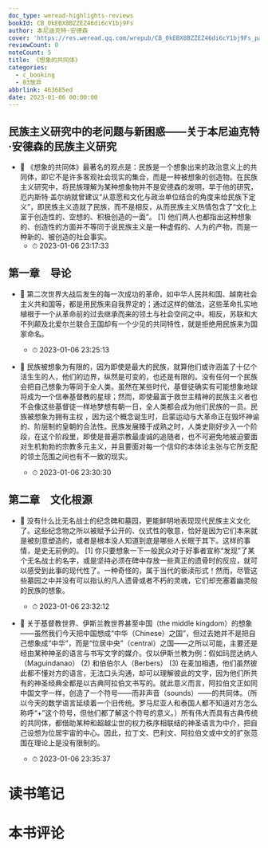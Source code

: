 ```yaml
---
doc_type: weread-highlights-reviews
bookId: CB_0kEBX8BZZEZ46di6cY1bj9Fs
author: 本尼迪克特·安德森
cover: 'https://res.weread.qq.com/wrepub/CB_0kEBX8BZZEZ46di6cY1bj9Fs_parsecover'
reviewCount: 0
noteCount: 5
title: 《想象的共同体》
categories:
  - c_booking
  - 03放弃
abbrlink: 463685ed
date: 2023-01-06 00:00:00
---
```



## 民族主义研究中的老问题与新困惑——关于本尼迪克特·安德森的民族主义研究


- 📌 《想象的共同体》最著名的观点是：民族是一个想象出来的政治意义上的共同体，即它不是许多客观社会现实的集合，而是一种被想象的创造物。在民族主义研究中，将民族理解为某种想象物并不是安德森的发明，早于他的研究，厄内斯特·盖尔纳就曾建议“从意愿和文化与政治单位结合的角度来给民族下定义”，即民族主义造就了民族，而不是相反，从而民族主义热情包含了“文化上富于创造性的、空想的、积极创造的一面”。 [1] 他们两人也都指出这种想象的、创造性的方面并不等同于说民族主义是一种虚假的、人为的产物，而是一种新的、被创造的社会事实。 
    - ⏱ 2023-01-06 23:17:33 
## 第一章　导论


- 📌 第二次世界大战后发生的每一次成功的革命，如中华人民共和国、越南社会主义共和国等，都是用民族来自我界定的；通过这样的做法，这些革命扎实地植根于一个从革命前的过去继承而来的领土与社会空间之中。相反，苏联和大不列颠及北爱尔兰联合王国却有一个少见的共同特性，就是拒绝用民族来为国家命名。 
    - ⏱ 2023-01-06 23:25:13 

- 📌 民族被想象为有限的，因为即使是最大的民族，就算他们或许涵盖了十亿个活生生的人，他们的边界，纵然是可变的，也还是有限的。没有任何一个民族会把自己想象为等同于全人类。虽然在某些时代，基督徒确实有可能想象地球将成为一个信奉基督教的星球；然而，即使最富于救世主精神的民族主义者也不会像这些基督徒一样地梦想有朝一日，全人类都会成为他们民族的一员。民族被想象为拥有主权 ，因为这个概念诞生时，启蒙运动与大革命正在毁坏神谕的、阶层制的皇朝的合法性。民族发展臻于成熟之时，人类史刚好步入一个阶段，在这个阶段里，即使是普遍宗教最虔诚的追随者，也不可避免地被迫要面对生机勃勃的宗教多元主义，并且要面对每一个信仰的本体论主张与它所支配的领土范围之间也有不一致的现实。 
    - ⏱ 2023-01-06 23:30:30 
## 第二章　文化根源


- 📌 没有什么比无名战士的纪念碑和墓园，更能鲜明地表现现代民族主义文化了。这些纪念物之所以被赋予公开的、仪式性的敬意，恰好是因为它们本来就是被刻意塑造的，或者是根本没人知道到底是哪些人长眠于其下。这样的事情，是史无前例的。 [1] 你只要想象一下一般民众对于好事者宣称“发现”了某个无名战士的名字，或是坚持必须在碑中存放一些真正的遗骨时的反应，就可以感受到此事的现代性了。一种奇怪的，属于当代的亵渎形式！然而，尽管这些墓园之中并没有可以指认的凡人遗骨或者不朽的灵魂，它们却充塞着幽灵般的民族的想象。 
    - ⏱ 2023-01-06 23:32:12 

- 📌 关于基督教世界、伊斯兰教世界甚至中国（the middle kingdom）的想象——虽然我们今天把中国想成“中华（Chinese）之国”，但过去她并不是把自己想象成“中华”，而是“位居中央”（central）之国——之所以可能，主要还是经由某种神圣的语言与书写文字的媒介。仅以伊斯兰教为例：假如玛昆达纳人（Maguindanao） (2) 和伯伯尔人（Berbers） (3) 在麦加相遇，他们虽然彼此都不懂对方的语言，无法口头沟通，却可以理解彼此的文字，因为他们所共有的神圣经典全都是以古典阿拉伯文书写的。就此意义而言，阿拉伯文正如同中国文字一样，创造了一个符号——而非声音（sounds）——的共同体。（所以今天的数学语言延续着一个旧传统。罗马尼亚人和泰国人都不知道对方怎么称呼“+”这个符号，但他们都了解这个符号的意义。）所有伟大而具有古典传统的共同体，都借助某种和超越尘世的权力秩序相联结的神圣语言为中介，把自己设想为位居宇宙的中心。因此，拉丁文、巴利文、阿拉伯文或中文的扩张范围在理论上是没有限制的。 
    - ⏱ 2023-01-06 23:35:37 

# 读书笔记


# 本书评论
